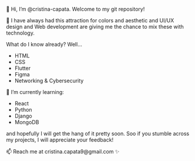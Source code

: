 👋 Hi, I’m @cristina-capata. Welcome to my git repository! <br>

👀 I have always had this attraction for colors and aesthetic and UI/UX design and Web development are giving me the chance to mix these with technology. <br>

<p>What do I know already? Well...
  <br><ul>
    <li>HTML</li>
    <li>CSS </li>
    <li>Flutter </li>
    <li>Figma </li>
    <li>Networking & Cybersecurity</li>
</ul><p>


<p>🌱 I’m currently learning: <br><ul> 
<li>React </li>
<li>Python </li>
<li>Django </li>
<li>MongoDB </li></ul>
and hopefully I will get the hang of it pretty soon. Soo if you stumble across my projects, I will appreciate your feedback! </p>
📫 Reach me at cristina.capata9@gmail.com ✨

<!---
cristina-capata/cristina-capata is a ✨ special ✨ repository because its `README.md` (this file) appears on your GitHub profile.
You can click the Preview link to take a look at your changes.
--->
